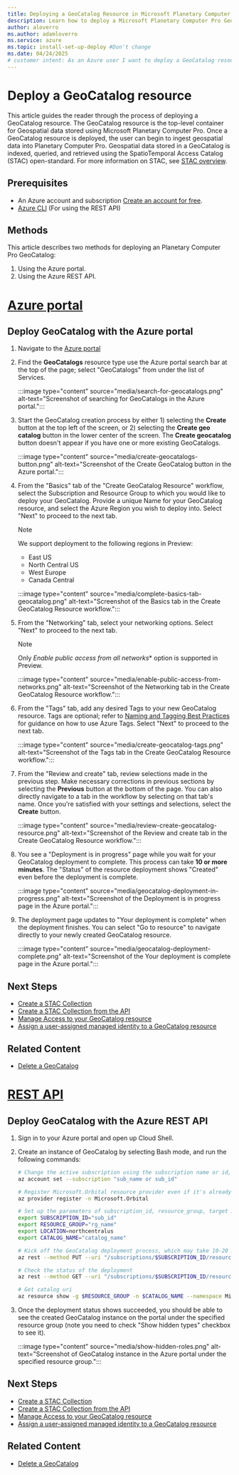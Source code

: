 ```yaml
---
title: Deploying a GeoCatalog Resource in Microsoft Planetary Computer Pro
description: Learn how to deploy a Microsoft Planetary Computer Pro GeoCatalog resource using Azure portal or Azure REST API
author: aloverro
ms.author: adamloverro
ms.service: azure
ms.topic: install-set-up-deploy #Don't change
ms.date: 04/24/2025
# customer intent: As an Azure user I want to deploy a GeoCatalog resource so that I can use a GeoCatalog to organize, query, visualize and retrieve my geospatial data assets
---
```


# Deploy a GeoCatalog resource

This article guides the reader through the process of deploying a GeoCatalog resource. The GeoCatalog resource is the top-level container for Geospatial data stored using Microsoft Planetary Computer Pro. Once a GeoCatalog resource is deployed, the user can begin to ingest geospatial data into Planetary Computer Pro. Geospatial data stored in a GeoCatalog is indexed, queried, and retrieved using the SpatioTemporal Access Catalog (STAC) open-standard. For more information on STAC, see [STAC overview](./stac-overview.md).

## Prerequisites

- An Azure account and subscription [Create an account for free](https://azure.microsoft.com/free/?WT.mc_id=A261C142F).
- [Azure CLI](/cli/azure/install-azure-cli) (For using the REST API) 

## Methods

This article describes two methods for deploying an Planetary Computer Pro GeoCatalog:

1. Using the Azure portal.  
1. Using the Azure REST API.  

# [Azure portal](#tab/azureportal)

## Deploy GeoCatalog with the Azure portal

1. Navigate to the [Azure portal](https://portal.azure.com/)

1. Find the **GeoCatalogs** resource type use the Azure portal search bar at the top of the page; select "GeoCatalogs" from under the list of Services.

   :::image type="content" source="media/search-for-geocatalogs.png" alt-text="Screenshot of searching for GeoCatalogs in the Azure portal.":::

1. Start the GeoCatalog creation process by either 1) selecting the **Create** button at the top left of the screen, or 2) selecting the **Create geo catalog** button in the lower center of the screen. The **Create geocatalog** button doesn't appear if you have one or more existing GeoCatalogs.

   :::image type="content" source="media/create-geocatalogs-button.png" alt-text="Screenshot of the Create GeoCatalog button in the Azure portal.":::

1. From the "Basics" tab of the "Create GeoCatalog Resource" workflow, select the Subscription and Resource Group to which you would like to deploy your GeoCatalog. Provide a unique Name for your GeoCatalog resource, and select the Azure Region you wish to deploy into. Select "Next" to proceed to the next tab.

   > [!NOTE]
   > We support deployment to the following regions in Preview:
   >
   > - East US
   > - North Central US
   > - West Europe
   > - Canada Central

   :::image type="content" source="media/complete-basics-tab-geocatalog.png" alt-text="Screenshot of the Basics tab in the Create GeoCatalog Resource workflow.":::

1. From the "Networking" tab, select your networking options. Select "Next" to proceed to the next tab.

   > [!NOTE]
   > Only *Enable public access from all networks** option is supported in Preview.

   :::image type="content" source="media/enable-public-access-from-networks.png" alt-text="Screenshot of the Networking tab in the Create GeoCatalog Resource workflow.":::

1. From the "Tags" tab, add any desired Tags to your new GeoCatalog resource. Tags are optional; refer to [Naming and Tagging Best Practices](/azure/cloud-adoption-framework/ready/azure-best-practices/naming-and-tagging) for guidance on how to use Azure Tags. Select "Next" to proceed to the next tab.

   :::image type="content" source="media/create-geocatalog-tags.png" alt-text="Screenshot of the Tags tab in the Create GeoCatalog Resource workflow.":::

1. From the "Review and create" tab, review selections made in the previous step. Make necessary corrections in previous sections by selecting the **Previous** button at the bottom of the page. You can also directly navigate to a tab in the workflow by selecting on that tab's name. Once you're satisfied with your settings and selections, select the **Create** button.

   :::image type="content" source="media/review-create-geocatalog-resource.png" alt-text="Screenshot of the Review and create tab in the Create GeoCatalog Resource workflow.":::

1. You see a "Deployment is in progress" page while you wait for your GeoCatalog deployment to complete. This process can take **10 or more minutes**. The "Status" of the resource deployment shows "Created" even before the deployment is complete.

   :::image type="content" source="media/geocatalog-deployment-in-progress.png" alt-text="Screenshot of the Deployment is in progress page in the Azure portal.":::

1. The deployment page updates to "Your deployment is complete" when the deployment finishes. You can select "Go to resource" to navigate directly to your newly created GeoCatalog resource.

   :::image type="content" source="media/geocatalog-deployment-complete.png" alt-text="Screenshot of the Your deployment is complete page in the Azure portal.":::

## Next Steps
- [Create a STAC Collection](./create-collection-ui.md)
- [Create a STAC Collection from the API](./create-stac-collection.md)
- [Manage Access to your GeoCatalog resource](./manage-access.md)
- [Assign a user-assigned managed identity to a GeoCatalog resource](./assign-managed-identity-geocatalog-resource.md)

## Related Content

- [Delete a GeoCatalog](./delete-geocatalog-resource.md)

# [REST API](#tab/restapi)
## Deploy GeoCatalog with the Azure REST API

1. Sign in to your Azure portal and open up Cloud Shell.

1. Create an instance of GeoCatalog by selecting Bash mode, and run the following commands:

   ```bash
   # Change the active subscription using the subscription name or id, which has been allowed for GeoCatalog preview
   az account set --subscription "sub_name or sub_id"

   # Register Microsoft.Orbital resource provider even if it's already registered to take effect for GeoCatalog.
   az provider register -n Microsoft.Orbital

   # Set up the parameters of subscription_id, resource_group, target Azure region/location, and Spatio catalog name to be created. Note the subscription_id and resource_group need to be existing resources. Update Location and Catalog_name accordingly.
   export SUBSCRIPTION_ID="sub_id"
   export RESOURCE_GROUP="rg_name"
   export LOCATION=northcentralus
   export CATALOG_NAME="catalog_name"

   # Kick off the GeoCatalog deployment process, which may take 10-20 minutes
   az rest --method PUT --uri "/subscriptions/$SUBSCRIPTION_ID/resourceGroups/$RESOURCE_GROUP/providers/Microsoft.Orbital/geoCatalogs/$CATALOG_NAME?api-version=2025-02-11-preview" --body '{"location": "'$LOCATION'", "Properties":{"tier":"Basic"}}'

   # Check the status of the deployment
   az rest --method GET --uri "/subscriptions/$SUBSCRIPTION_ID/resourceGroups/$RESOURCE_GROUP/providers/Microsoft.Orbital/geoCatalogs/$CATALOG_NAME?api-version=2025-02-11-preview"

   # Get catalog uri
   az resource show -g $RESOURCE_GROUP -n $CATALOG_NAME --namespace Microsoft.Orbital --resource-type "geocatalogs"
   ```

1. Once the deployment status shows succeeded, you should be able to see the created GeoCatalog instance on the portal under the specified resource group (note you need to check "Show hidden types" checkbox to see it).

   :::image type="content" source="media/show-hidden-roles.png" alt-text="Screenshot of GeoCatalog instance in the Azure portal under the specified resource group.":::

## Next Steps
- [Create a STAC Collection](./create-collection-ui.md)
- [Create a STAC Collection from the API](./create-stac-collection.md)
- [Manage Access to your GeoCatalog resource](./manage-access.md)
- [Assign a user-assigned managed identity to a GeoCatalog resource](./assign-managed-identity-geocatalog-resource.md)

## Related Content

- [Delete a GeoCatalog](./delete-geocatalog-resource.md)
